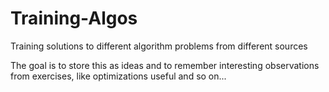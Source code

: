 # Training-Algos
Training solutions to different algorithm problems from different sources

The goal is to store this as ideas and to remember interesting observations from exercises, like optimizations useful and so on...
